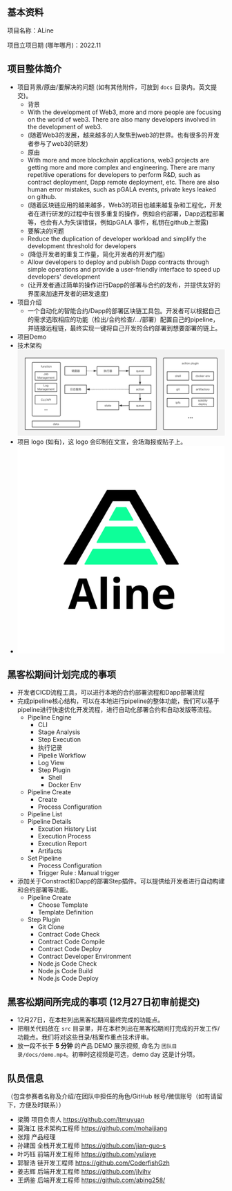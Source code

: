 ## 基本资料

项目名称：ALine

项目立项日期 (哪年哪月)：2022.11

## 项目整体简介
- 项目背景/原由/要解决的问题 (如有其他附件，可放到 `docs` 目录内。英文提交)。
  - 背景
  - With the development of Web3, more and more people are focusing on the world of web3. There are also many developers involved in the development of web3.
  - (随着Web3的发展，越来越多的人聚焦到web3的世界。也有很多的开发者参与了web3的研发)
  - 原由
  - With more and more blockchain applications, web3 projects are getting more and more complex and engineering. There are many repetitive operations for developers to perform R&D, such as contract deployment, Dapp remote deployment, etc. There are also human error mistakes, such as pGALA events, private keys leaked on github.
  - (随着区块链应用的越来越多，Web3的项目也越来越复杂和工程化，开发者在进行研发的过程中有很多重复的操作，例如合约部署，Dapp远程部署等，也会有人为失误错误，例如pGALA 事件，私钥在github上泄露)
  - 要解决的问题
  - Reduce the duplication of developer workload and simplify the development threshold for developers
  - (降低开发者的重复工作量，简化开发者的开发门槛)
  - Allow developers to deploy and publish Dapp contracts through simple operations and provide a user-friendly interface to speed up developers' development
  - (让开发者通过简单的操作进行Dapp的部署与合约的发布，并提供友好的界面来加速开发者的研发速度)
- 项目介绍
  - 一个自动化的智能合约/Dapp的部署区块链工具包。开发者可以根据自己的需求选取相应的功能（检出/合约检查/.../部署）配置自己的pipeline，并链接远程链，最终实现一键将自己开发的合约部署到想要部署的链上。
- 项目Demo
- 技术架构  
![技术架构图](./docs/TechnicalArchitectureDiagram.png)  
- 项目 logo (如有)，这 logo 会印制在文宣，会场海报或贴子上。
- ![Logo](./docs/Logo.png)

## 黑客松期间计划完成的事项
- 开发者CICD流程工具，可以进行本地的合约部署流程和Dapp部署流程
- 完成pipeline核心结构，可以在本地进行pipeline的整体功能，我们可以基于pipeline进行快速优化开发流程，进行自动化部署合约和自动发版等流程。
    - Pipeline Engine
      - CLI
      - Stage Analysis
      - Step Execution
      - 执行记录
      - Pipelie Workflow
      - Log View
      - Step Plugin
          - Shell
          - Docker Env
    - Pipeline Create
        - Create
        - Process Configuration
    - Pipeline List
    - Pipeline Details
        - Excution History List
        - Execution Process
        - Execution Report
        - Artifacts
    - Set Pipeline
        - Process Configuration
        - Trigger Rule : Manual trigger
- 添加关于Constract和Dapp的部署Step插件。可以提供给开发者进行自动构建和合约部署等功能。
    - Pipeline Create
        - Choose Template
        - Template Definition
    - Step Plugin
        - Git Clone
        - Contract Code Check
        - Contract Code Compile
        - Contract Code Deploy
        - Contract Developer Environment
        - Node.js Code Check
        - Node.js Code Build
        - Node.js Code Deploy

## 黑客松期间所完成的事项 (12月27日初审前提交)

- 12月27日，在本栏列出黑客松期间最终完成的功能点。
- 把相关代码放在 `src` 目录里，并在本栏列出在黑客松期间打完成的开发工作/功能点。我们将对这些目录/档案作重点技术评审。
- 放一段不长于 **5 分钟** 的产品 DEMO 展示视频, 命名为 `团队目录/docs/demo.mp4`。初审时这视频是可选，demo day 这是计分项。

## 队员信息
（包含参赛者名称及介绍/在团队中担任的角色/GitHub 帐号/微信账号（如有请留下，方便及时联系））  
- 梁腾 项目负责人 https://github.com/ltmuyuan
- 莫海江 技术架构工程师 https://github.com/mohaijiang
- 张翔 产品经理 
- 孙建国 全栈开发工程师 https://github.com/jian-guo-s
- 叶巧钰 前端开发工程师 https://github.com/yuliaye
- 郭智浩 链开发工程师 https://github.com/CoderfishGzh
- 姜志辉 后端开发工程师 https://github.com/jlvihv
- 王炳鉴 后端开发工程师 https://github.com/abing258/